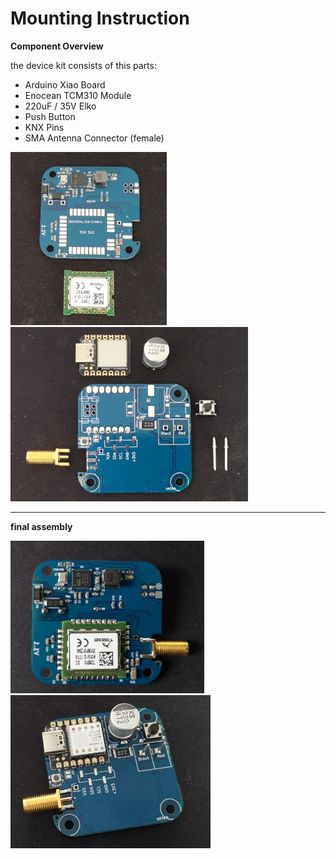 # Mounting Instruction

**Component Overview** 

the device kit consists of this parts:

- Arduino Xiao Board
- Enocean TCM310 Module
- 220uF / 35V Elko
- Push Button
- KNX Pins
- SMA Antenna Connector (female) 

<img src="Bestueckung_Bot.png"  width="250" >
<img src="Bestueckung_Top.png"  width="380" >

--------------------------------------------------
**final assembly** 

<img src="pic/Bestueckung_Bot_final.png"  width="310" >
<img src="pic/Bestueckung_Top_final.png"  width="320" >
